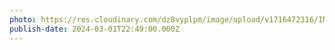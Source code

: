 ```yaml
---
photo: https://res.cloudinary.com/dz8vyplpm/image/upload/v1716472316/IMG_9136_xym2iy.jpg
publish-date: 2024-03-01T22:49:00.000Z
---
```

